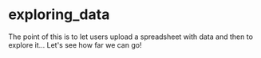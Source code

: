 # exploring_data

The point of this is to let users upload a spreadsheet with data and then to explore it... Let's see how far we can go!
